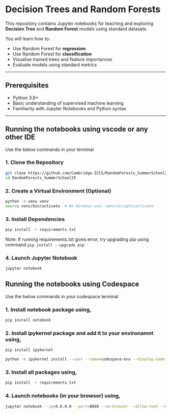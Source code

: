 # Decision Trees and Random Forests

This repository contains Jupyter notebooks for teaching and exploring **Decision Tree** and **Random Forest** models using standard datasets.

You will learn how to:
- Use Random Forest for **regression** 
- Use Random Forest for **classification** 
- Visualise trained trees and feature importances
- Evaluate models using standard metrics

---

## Prerequisites

- Python 3.8+
- Basic understanding of supervised machine learning
- Familiarity with Jupyter Notebooks and Python syntax

---

## Running the notebooks using vscode or any other IDE
Use the below commands in your terminal

### 1. Clone the Repository

```bash
git clone https://github.com/Cambridge-ICCS/RandomForests_SummerSchool25.git
cd RandomForests_SummerSchool25
```

### 2. Create a Virtual Environment (Optional)

```bash
python -m venv venv
source venv/bin/activate  # On Windows use: venv\Scripts\activate
```

### 3. Install Dependencies

```bash
pip install -r requirements.txt
```
Note: If running requirements.txt gives error, try upgrading pip using command `pip install --upgrade pip`

### 4. Launch Jupyter Notebook

```bash
jupyter notebook
```


## Running the notebooks using Codespace
Use the below commands in your codespace terminal

### 1. Install notebook package using,
 ```bash
pip install notebook
```

### 2. Install ipykernel package and add it to your environamnt using,
 ```bash
pip install ipykernel
```
 ```bash
python -m ipykernel install --user --name=codespace-env --display-name "ICCS Codespace"
```

### 3. Install all packages using,
```bash
pip install -r requirements.txt
```

### 4. Launch notebooks (in your browser) using,
```bash 
jupyter notebook --ip=0.0.0.0 --port=8888 --no-browser --allow-root --NotebookApp.token='' --NotebookApp.password='' 